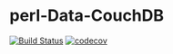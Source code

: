 # perl-Data-CouchDB

[![Build Status](https://travis-ci.org/binary-com/perl-Data-CouchDB.svg?branch=master)](https://travis-ci.org/binary-com/perl-Data-CouchDB)
[![codecov](https://codecov.io/gh/binary-com/perl-Data-CouchDB/branch/master/graph/badge.svg)](https://codecov.io/gh/binary-com/perl-Data-CouchDB)
